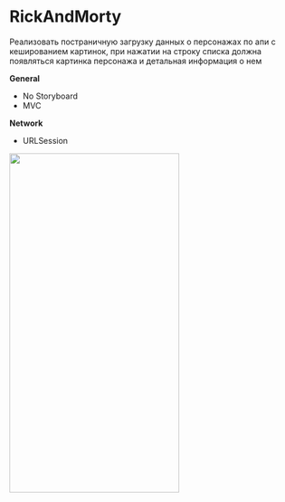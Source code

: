 # RickAndMorty

Реализовать постраничную загрузку данных о персонажах по апи с кешированием картинок, при нажатии на строку списка должна появляться картинка персонажа и детальная информация о нем

**General**
* No Storyboard
* MVC

**Network**
* URLSession

<img src="https://user-images.githubusercontent.com/54902273/169661694-2ea0253c-69f1-4d84-a837-48134381abef.gif" width="300" height="600" />



